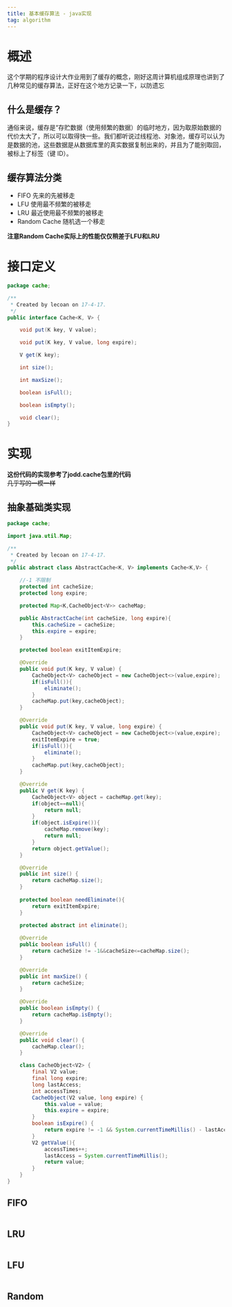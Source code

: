 ```yaml
---
title: 基本缓存算法 - java实现
tag: algorithm
---
```


# 概述
这个学期的程序设计大作业用到了缓存的概念，刚好这周计算机组成原理也讲到了几种常见的缓存算法，正好在这个地方记录一下，以防遗忘

## 什么是缓存？
通俗来说，缓存是“存贮数据（使用频繁的数据）的临时地方，因为取原始数据的代价太大了，所以可以取得快一些。我们都听说过线程池、对象池，缓存可以认为是数据的池，这些数据是从数据库里的真实数据复制出来的，并且为了能别取回，被标上了标签（键 ID）。
## 缓存算法分类
* FIFO 先来的先被移走
* LFU 使用最不频繁的被移走
* LRU 最近使用最不频繁的被移走
* Random Cache 随机选一个移走

**注意Random Cache实际上的性能仅仅稍差于LFU和LRU**
<!--more-->
# 接口定义
```java
package cache;

/**
 * Created by lecoan on 17-4-17.
 */
public interface Cache<K, V> {

    void put(K key, V value);

    void put(K key, V value, long expire);

    V get(K key);

    int size();

    int maxSize();

    boolean isFull();

    boolean isEmpty();

    void clear();
}
```
# 实现
**这份代码的实现参考了jodd.cache包里的代码**<br>~~几乎写的一模一样~~
## 抽象基础类实现
```java
package cache;

import java.util.Map;

/**
 * Created by lecoan on 17-4-17.
 */
public abstract class AbstractCache<K, V> implements Cache<K,V> {

    //-1 不限制
    protected int cacheSize;
    protected long expire;

    protected Map<K,CacheObject<V>> cacheMap;

    public AbstractCache(int cacheSize, long expire){
        this.cacheSize = cacheSize;
        this.expire = expire;
    }

    protected boolean exitItemExpire;

    @Override
    public void put(K key, V value) {
        CacheObject<V> cacheObject = new CacheObject<>(value,expire);
        if(isFull()){
            eliminate();
        }
        cacheMap.put(key,cacheObject);
    }

    @Override
    public void put(K key, V value, long expire) {
        CacheObject<V> cacheObject = new CacheObject<>(value,expire);
        exitItemExpire = true;
        if(isFull()){
            eliminate();
        }
        cacheMap.put(key,cacheObject);
    }

    @Override
    public V get(K key) {
        CacheObject<V> object = cacheMap.get(key);
        if(object==null){
            return null;
        }
        if(object.isExpire()){
            cacheMap.remove(key);
            return null;
        }
        return object.getValue();
    }

    @Override
    public int size() {
        return cacheMap.size();
    }
    
    protected boolean needEliminate(){
        return exitItemExpire;
    }
    
    protected abstract int eliminate();

    @Override
    public boolean isFull() {
        return cacheSize != -1&&cacheSize<=cacheMap.size();
    }

    @Override
    public int maxSize() {
        return cacheSize;
    }

    @Override
    public boolean isEmpty() {
        return cacheMap.isEmpty();
    }

    @Override
    public void clear() {
        cacheMap.clear();
    }

    class CacheObject<V2> {
        final V2 value;
        final long expire;
        long lastAccess;
        int accessTimes;
        CacheObject(V2 value, long expire) {
            this.value = value;
            this.expire = expire;
        }
        boolean isExpire() {
            return expire != -1 && System.currentTimeMillis() - lastAccess >= expire;
        }
        V2 getValue(){
            accessTimes++;
            lastAccess = System.currentTimeMillis();
            return value;
        }
    }
}

```
## FIFO
```java
```

## LRU
```java
```

## LFU
```java
```

## Random
```java
```